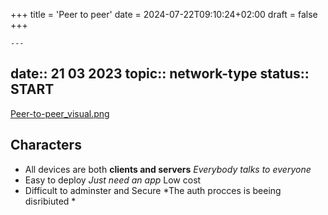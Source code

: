 +++
title = 'Peer to peer'
date = 2024-07-22T09:10:24+02:00
draft = false
+++

    ---
date:: 21 03 2023
topic:: network-type
status:: START
---
[Peer-to-peer_visual.png](/static/Peer-to-peer_visual.png)
## Characters
- All devices are both **clients and servers**
	*Everybody talks to everyone*
- Easy to deploy 
	*Just need an app*
 Low cost
- Difficult to adminster and Secure
	*The auth procces is beeing disribiuted *